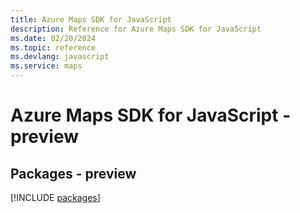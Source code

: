 ```yaml
---
title: Azure Maps SDK for JavaScript
description: Reference for Azure Maps SDK for JavaScript
ms.date: 02/20/2024
ms.topic: reference
ms.devlang: javascript
ms.service: maps
---
```

# Azure Maps SDK for JavaScript - preview
## Packages - preview
[!INCLUDE [packages](maps-index.md)]